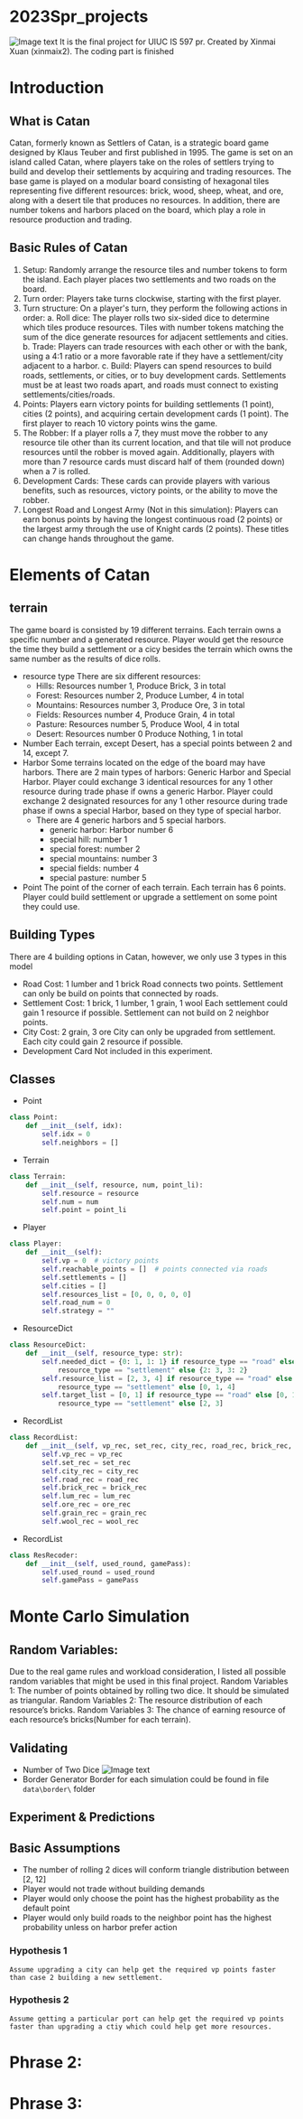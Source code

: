 # 2023Spr_projects

![Image text](data/catan.jpg)
It is the final project for UIUC IS 597 pr. Created by Xinmai Xuan (xinmaix2).
The coding part is finished

# Introduction

## What is Catan

Catan, formerly known as Settlers of Catan, is a strategic board game designed by Klaus Teuber and first published in 1995. The game is set on an island called Catan, where players take on the roles of settlers trying to build and develop their settlements by acquiring and trading resources.
The base game is played on a modular board consisting of hexagonal tiles representing five different resources: brick, wood, sheep, wheat, and ore, along with a desert tile that produces no resources. In addition, there are number tokens and harbors placed on the board, which play a role in resource production and trading.

## Basic Rules of Catan

1. Setup:
   Randomly arrange the resource tiles and number tokens to form the island. Each player places two settlements and two roads on the board.
2. Turn order:
   Players take turns clockwise, starting with the first player.
3. Turn structure:
   On a player's turn, they perform the following actions in order:
   a. Roll dice: The player rolls two six-sided dice to determine which tiles produce resources. Tiles with number tokens matching the sum of the dice generate resources for adjacent settlements and cities.
   b. Trade: Players can trade resources with each other or with the bank, using a 4:1 ratio or a more favorable rate if they have a settlement/city adjacent to a harbor.
   c. Build: Players can spend resources to build roads, settlements, or cities, or to buy development cards. Settlements must be at least two roads apart, and roads must connect to existing settlements/cities/roads.
4. Points:
   Players earn victory points for building settlements (1 point), cities (2 points), and acquiring certain development cards (1 point). The first player to reach 10 victory points wins the game.
5. The Robber:
   If a player rolls a 7, they must move the robber to any resource tile other than its current location, and that tile will not produce resources until the robber is moved again. Additionally, players with more than 7 resource cards must discard half of them (rounded down) when a 7 is rolled.
6. Development Cards:
   These cards can provide players with various benefits, such as resources, victory points, or the ability to move the robber.
7. Longest Road and Longest Army (Not in this simulation):
   Players can earn bonus points by having the longest continuous road (2 points) or the largest army through the use of Knight cards (2 points). These titles can change hands throughout the game.

# Elements of Catan

## terrain

The game board is consisted by 19 different terrains. Each terrain owns a specific number and a generated resource. Player would get the resource the time they build a settlement or a cicy besides the terrain which owns the same number as the results of  dice rolls.

- resource type
  There are six different resources:
  - Hills: Resources number 1, Produce Brick, 3 in total
  - Forest: Resources number 2, Produce Lumber, 4 in total
  - Mountains: Resources number 3, Produce Ore, 3 in total
  - Fields: Resources number 4, Produce Grain, 4 in total
  - Pasture: Resources number 5, Produce Wool, 4 in total
  - Desert: Resources number 0 Produce Nothing, 1 in total
- Number
  Each terrain, except Desert, has a special points between 2 and 14, except 7.
- Harbor
  Some terrains located on the edge of the board may have harbors. There are 2 main types of harbors: Generic Harbor and Special Harbor.
  Player could exchange 3 identical resources for any 1 other resource during trade phase if owns a generic Harbor.
  Player could exchange 2 designated resources for any 1 other resource during trade phase if owns a special Harbor, based on they type of special harbor.
  - There are 4 generic harbors and 5 special harbors.
    - generic harbor: Harbor number 6
    - special hill: number 1
    - special forest: number 2
    - special mountains: number 3
    - special fields: number 4
    - special pasture: number 5
- Point
  The point of the corner of each terrain. Each terrain has 6 points. Player could build settlement or upgrade a settlement on some point they could use.

## Building Types

There are 4 building options in Catan, however, we only use 3 types in this model

- Road
  Cost: 1 lumber and 1 brick
  Road connects two points. Settlement can only be build on points that connected by roads.
- Settlement
  Cost: 1 brick, 1 lumber, 1 grain, 1 wool
  Each settlement could gain 1 resource if possible. Settlement can not build on 2 neighbor points.
- City
  Cost: 2 grain, 3 ore
  City can only be upgraded from settlement. Each city could gain 2 resource if possible.
- Development Card
  Not included in this experiment.

## Classes

- Point

```python
class Point:
    def __init__(self, idx):
        self.idx = 0
        self.neighbors = []
```

- Terrain

```python
class Terrain:
    def __init__(self, resource, num, point_li):
        self.resource = resource
        self.num = num
        self.point = point_li
```

- Player

```python
class Player:
    def __init__(self):
        self.vp = 0  # victory points
        self.reachable_points = []  # points connected via roads
        self.settlements = []
        self.cities = []
        self.resources_list = [0, 0, 0, 0, 0]
        self.road_num = 0
        self.strategy = ""
```

- ResourceDict

```python
class ResourceDict:
    def __init__(self, resource_type: str):
        self.needed_dict = {0: 1, 1: 1} if resource_type == "road" else {0: 1, 1: 1, 3: 1, 4: 1} if \
            resource_type == "settlement" else {2: 3, 3: 2}
        self.resource_list = [2, 3, 4] if resource_type == "road" else [2] if \
            resource_type == "settlement" else [0, 1, 4]
        self.target_list = [0, 1] if resource_type == "road" else [0, 1, 3, 4] if \
            resource_type == "settlement" else [2, 3]
```

- RecordList

```python
class RecordList:
    def __init__(self, vp_rec, set_rec, city_rec, road_rec, brick_rec, lum_rec, ore_rec, grain_rec, wool_rec):
        self.vp_rec = vp_rec
        self.set_rec = set_rec
        self.city_rec = city_rec
        self.road_rec = road_rec
        self.brick_rec = brick_rec
        self.lum_rec = lum_rec
        self.ore_rec = ore_rec
        self.grain_rec = grain_rec
        self.wool_rec = wool_rec
```

- RecordList

```python
class ResRecoder:
    def __init__(self, used_round, gamePass):
        self.used_round = used_round
        self.gamePass = gamePass
```

# Monte Carlo Simulation

## Random Variables:

Due to the real game rules and workload consideration, I listed all possible random variables that might be used in this final project.
Random Variables 1: The number of points obtained by rolling two dice. It should be simulated as triangular.
Random Variables 2: The resource distribution of each resource’s bricks.
Random Variables 3: The chance of earning resource of each resource’s bricks(Number for each terrain).

## Validating

- Number of Two Dice
  ![Image text](data/output/Dice_visualization.png)
- Border Generator
  Border for each simulation could be found in file `data\border\` folder

## Experiment & Predictions

## Basic Assumptions

- The number of rolling 2 dices will conform triangle distribution between [2, 12]
- Player would not trade without building demands
- Player would only choose the point has the highest probability as the default point
- Player would only build roads to the neighbor point has the highest probability unless on harbor prefer action

### Hypothesis 1

`Assume upgrading a city can help get the required vp points faster than case 2 building a new settlement. `

### Hypothesis 2

`Assume getting a particular port can help get the required vp points faster than upgrading a ctiy which could help get more resources.`

# Phrase 2:

# Phrase 3:
